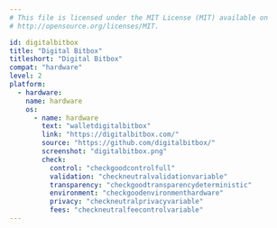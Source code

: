 ```yaml
---
# This file is licensed under the MIT License (MIT) available on
# http://opensource.org/licenses/MIT.

id: digitalbitbox
title: "Digital Bitbox"
titleshort: "Digital Bitbox"
compat: "hardware"
level: 2
platform:
  - hardware:
    name: hardware
    os:
      - name: hardware
        text: "walletdigitalbitbox"
        link: "https://digitalbitbox.com/"
        source: "https://github.com/digitalbitbox/"
        screenshot: "digitalbitbox.png"
        check:
          control: "checkgoodcontrolfull"
          validation: "checkneutralvalidationvariable"
          transparency: "checkgoodtransparencydeterministic"
          environment: "checkgoodenvironmenthardware"
          privacy: "checkneutralprivacyvariable"
          fees: "checkneutralfeecontrolvariable"
---
```

